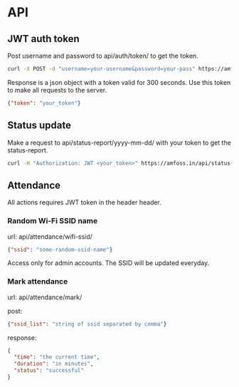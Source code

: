 
# API

## JWT auth token

Post username and password to api/auth/token/ to get the token.

```bash
curl -X POST -d "username=your-username&password=your-pass" https://amfoss.in/api/auth/token/
```

Response is a json object with a token valid for 300 seconds. Use this token to 
make all requests to the server.

```json
{"token": "your_token"}
```

## Status update

Make a request to api/status-report/yyyy-mm-dd/ with your token to get the 
status-report.

```bash
curl -H "Authorization: JWT <your_token>" https://amfoss.in/api/status-report/2018-03-19/
```

## Attendance

All actions requires JWT token in the header header.

### Random Wi-Fi SSID name

url: api/attendance/wifi-ssid/

```json
{"ssid": "some-random-ssid-name"}
```

Access only for admin accounts. The SSID will be updated everyday.

### Mark attendance

url: api/attendance/mark/

post: 

```json
{"ssid_list": "string of ssid separated by comma"}
```

response:

```json
{
  "time": "the current time",
  "duration": "in minutes", 
  "status": "successful"
}
```
